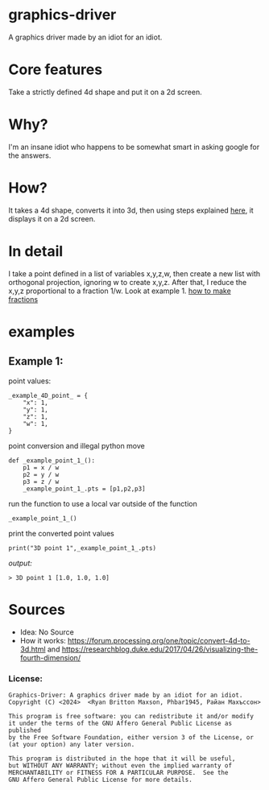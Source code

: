 # graphics-driver
A graphics driver made by an idiot for an idiot.
# Core features
Take a strictly defined 4d shape and put it on a 2d screen.
# Why?
I'm an insane idiot who happens to be somewhat smart in asking google for the answers.
# How?
It takes a 4d shape, converts it into 3d, then using steps explained [here](https://www.youtube.com/watch?v=C8YtdC8mxTU), it displays it on a 2d screen.
# In detail
I take a point defined in a list of variables x,y,z,w, then create a new list with orthogonal projection, ignoring w to create x,y,z. After that, I reduce the x,y,z proportional to a fraction  1/w. Look at example 1.
[how to make fractions](https://github.blog/2022-05-19-math-support-in-markdown/)
# examples
## Example 1:
point values:
```
_example_4D_point_ = {
    "x": 1,
    "y": 1,
    "z": 1,
    "w": 1,
}
```
point conversion and illegal python move
```
def _example_point_1_():
    p1 = x / w
    p2 = y / w
    p3 = z / w
    _example_point_1_.pts = [p1,p2,p3]
```
run the function to use a local var outside of the function
```
_example_point_1_()
```
print the converted point values
```
print("3D point 1",_example_point_1_.pts)
```
*output:*
```
> 3D point 1 [1.0, 1.0, 1.0]
```
# Sources
* Idea: No Source
* How it works: https://forum.processing.org/one/topic/convert-4d-to-3d.html and https://researchblog.duke.edu/2017/04/26/visualizing-the-fourth-dimension/
### License:
```
Graphics-Driver: A graphics driver made by an idiot for an idiot.
Copyright (C) <2024>  <Ryan Britton Maxson, Phbar1945, Райан Махъссон>

This program is free software: you can redistribute it and/or modify
it under the terms of the GNU Affero General Public License as published
by the Free Software Foundation, either version 3 of the License, or
(at your option) any later version.

This program is distributed in the hope that it will be useful,
but WITHOUT ANY WARRANTY; without even the implied warranty of
MERCHANTABILITY or FITNESS FOR A PARTICULAR PURPOSE.  See the
GNU Affero General Public License for more details.
```